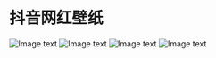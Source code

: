 # 抖音网红壁纸
![Image text](https://raw.githubusercontent.com/keaideluren/LockPaper/screenshots/ScreenShot1.jpg)
![Image text](https://raw.githubusercontent.com/keaideluren/LockPaper/screenshots/ScreenShot2.jpg)
![Image text](https://raw.githubusercontent.com/keaideluren/LockPaper/screenshots/ScreenShot3.jpg)
![Image text](https://raw.githubusercontent.com/keaideluren/LockPaper/screenshots/ScreenShot4.jpg)
